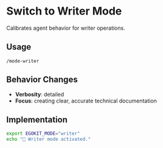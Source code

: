 # Switch to Writer Mode

Calibrates agent behavior for writer operations.

## Usage
`/mode-writer`

## Behavior Changes
- **Verbosity**: detailed
- **Focus**: creating clear, accurate technical documentation

## Implementation
```bash
export EGOKIT_MODE="writer"
echo "🎯 Writer mode activated."
```